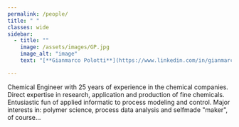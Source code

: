 ```yaml
---
permalink: /people/
title: " "
classes: wide
sidebar:
  - title: ""
    image: /assets/images/GP.jpg
    image_alt: "image"
    text: "[**Gianmarco Polotti**](https://www.linkedin.com/in/gianmarco-polotti-ab0136/)"

---
```


 Chemical Engineer with 25 years of experience in the chemical companies. Direct expertise in research, application and production of fine chemicals.
 Entusiastic fun of applied informatic to process modeling and control. Major interests in: polymer science, process data analysis and selfmade "maker", of course...